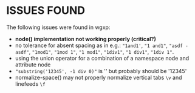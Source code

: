 ISSUES FOUND
=============


The following issues were found in wgxp:

- **node() implementation not working properly (critical?)**
- no tolerance for absent spacing as in e.g.: `"1and1'`, `"1 and1"`, `"asdf -asdf"`, `"1mod1"`, `"1mod 1"`, `"1 mod1"`, `"1div1"`, `"1 div1"`, `"1div 1"`.
- using the union operator for a combination of a namespace node and attribute node
- `"substring('12345', -1 div 0)"` is '' but probably should be '12345'
- normalize-space() may not properly normalize vertical tabs `\v` and linefeeds `\f`
